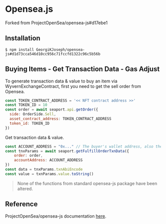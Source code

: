 # Opensea.js
Forked from ProjectOpenSea/opensea-js#d17ebe1

## Installation
```
$ npm install GeorgiKJoseph/opensea-js#d1d73cca546d10cc956c71fccfd1322c96c5b56b
```

## Buying Items - Get Transaction Data - Gas Adjust 

To generate transaction data & value to buy an item via WyvernExchangeContract, 
first you need to get the sell order from Opensea.
```js
const TOKEN_CONTRACT_ADDRESS = '<< NFT contract address >>'
const TOKEN_ID = 10
const order = await seaport.api.getOrder({ 
  side: OrderSide.Sell,
  asset_contract_address: TOKEN_CONTRACT_ADDRESS
  token_id: TOKEN_ID
})
```

Get transaction data & value.
```js
const ACCOUNT_ADDRESS = "0x..." // The buyer's wallet address, also the taker
const tnxParams = await seaport.getFulfillOrderTxnData({
    order: order,
    accountAddress: ACCOUNT_ADDRESS
})
const data = tnxParams.txnAbiEncode
const value = txnParams.value.toString()
```

> None of the functions from standard opensea-js package have been altered.

## Reference
ProjectOpenSea/opensea-js documentation [here](https://github.com/ProjectOpenSea/opensea-js/blob/master/README.md).
